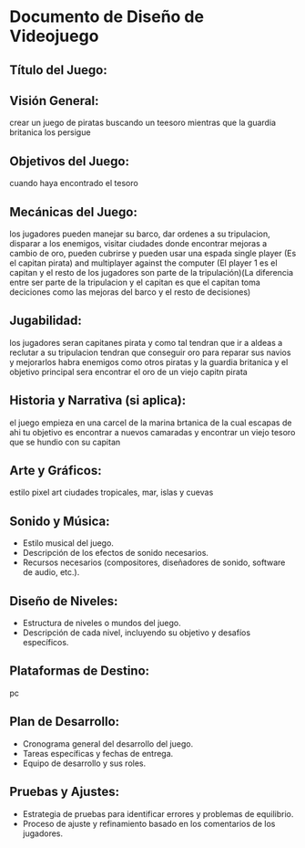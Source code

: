 # Documento de Diseño de Videojuego

## Título del Juego: 
<!-- [AGREGAR UN TÍTULO] -->


## Visión General: 
crear un juego de piratas buscando un teesoro mientras que la guardia britanica los persigue

<!-- DESCRIBIR AL PERSONA PRINCIPAL: CAPITÁN-->
<!-- DESCRIBIR A LOS PERSONAJES/ELEMENTOS SECUNDARIOS: TRIPULACIÓN -->
<!-- ¿EN QUÉ ESCENARIO SE DESARROLLA EL JUEGO? -->
<!-- HACER UN BOCETO DE LOS ELEMENTOS DEL ESCENARIO -->

## Objetivos del Juego:
cuando haya encontrado el tesoro
<!-- ¿EN DÓNDE SE ESCONDE EL TESORO Y QUÉ ES EL TESORO? -->

## Mecánicas del Juego:
los jugadores pueden manejar su barco, dar ordenes a su tripulacion, disparar a los enemigos, visitar ciudades donde encontrar mejoras a cambio de oro, pueden cubrirse y pueden usar una espada single player (Es el capitan pirata) and multiplayer against the computer (El player 1 es el capitan y el resto de los jugadores son parte de la tripulación)(La diferencia entre ser parte de la tripulacion y el capitan es que el capitan toma deciciones como las mejoras del barco y el resto de decisiones)

<!-- DESCRIBIR QUIÉNES SON LOS ENEMIGOS Y QUÉ HACEN PARA COMPLICAR LA MISIÓN DE ENCONTRAR EL TESORO -->
<!-- ELEGIR 2 CIUDADES PARA INICIAR A CREAR LOS ESCENARIOS -->
<!-- BOCETAR CÓMO ES EL BARCO Y LOS CAMINOS QUE SE PUEDEN NAVEGAR -->
<!-- BUSCAR IMÁGENES EN INTERNET PARA TENER REFERENCIAS -->

## Jugabilidad:
los jugadores seran capitanes pirata y como tal tendran que ir a aldeas a reclutar a su tripulacion tendran que conseguir oro para reparar sus navios y mejorarlos habra enemigos como otros piratas y la guardia britanica y el objetivo principal sera encontrar el oro de un viejo capitn pirata
<!-- DESCRIBIR UNA DINÁMICA DE JUEGO INICIAL: ¿CUÁL ES LA PRIMER MISIÓN? ¿CUÁL ES LA PRIMERA RECOMPENSA? ¿CUÁLES CON LOS OBSTÁCULOS QUE SE VA A ENCONTRAR EL PERSONA PRINCIPAL? ¿CÓMO ES LA RUTA QUE SIGUE? -->
<!-- DIBUJAR UN BOCETO CON LOS ELEMENTOS PRINCIPALES Y CÓMO INTERACTUAN -->

## Historia y Narrativa (si aplica):
el juego empieza en una carcel de la marina brtanica de la cual escapas de ahi tu objetivo es encontrar a nuevos camaradas y encontrar un viejo tesoro que se hundio con su capitan 

## Arte y Gráficos:
estilo pixel art ciudades tropicales, mar, islas y cuevas
<!-- ** Buscar assets de este estilo para usarlos en el prototipo -->
<!-- REFERENCIA: https://gamemaker.io/es/blog/make-pixel-art-2d-games -->

## Sonido y Música:
- Estilo musical del juego.
- Descripción de los efectos de sonido necesarios.
- Recursos necesarios (compositores, diseñadores de sonido, software de audio, etc.).

## Diseño de Niveles:
- Estructura de niveles o mundos del juego.
- Descripción de cada nivel, incluyendo su objetivo y desafíos específicos.

## Plataformas de Destino:
pc

## Plan de Desarrollo:
- Cronograma general del desarrollo del juego.
- Tareas específicas y fechas de entrega.
- Equipo de desarrollo y sus roles.

## Pruebas y Ajustes:
- Estrategia de pruebas para identificar errores y problemas de equilibrio.
- Proceso de ajuste y refinamiento basado en los comentarios de los jugadores.

